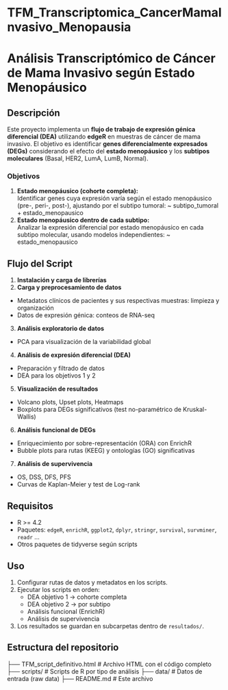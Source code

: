 # TFM_Transcriptomica_CancerMamaInvasivo_Menopausia
# Análisis Transcriptómico de Cáncer de Mama Invasivo según Estado Menopáusico

## Descripción
Este proyecto implementa un **flujo de trabajo de expresión génica diferencial (DEA)** utilizando **edgeR** en muestras de cáncer de mama invasivo. El objetivo es identificar **genes diferencialmente expresados (DEGs)** considerando el efecto del **estado menopáusico** y los **subtipos moleculares** (Basal, HER2, LumA, LumB, Normal).

### Objetivos
1. **Estado menopáusico (cohorte completa):**  
   Identificar genes cuya expresión varía según el estado menopáusico (pre-, peri-, post-), ajustando por el subtipo tumoral: ~ subtipo_tumoral + estado_menopausico
2. **Estado menopáusico dentro de cada subtipo:**  
Analizar la expresión diferencial por estado menopáusico en cada subtipo molecular, usando modelos independientes: ~ estado_menopausico

## Flujo del Script
1. **Instalación y carga de librerías**  
2. **Carga y preprocesamiento de datos**  
- Metadatos clínicos de pacientes y sus respectivas muestras: limpieza y organización  
- Datos de expresión génica: conteos de RNA-seq  
3. **Análisis exploratorio de datos**  
- PCA para visualización de la variabilidad global  
4. **Análisis de expresión diferencial (DEA)**  
- Preparación y filtrado de datos  
- DEA para los objetivos 1 y 2  
5. **Visualización de resultados**  
- Volcano plots, Upset plots, Heatmaps  
- Boxplots para DEGs significativos (test no-paramétrico de Kruskal-Wallis) 
6. **Análisis funcional de DEGs**  
- Enriquecimiento por sobre-representación (ORA) con EnrichR  
- Bubble plots para rutas (KEEG) y ontologías (GO) significativas
7. **Análisis de supervivencia**  
- OS, DSS, DFS, PFS  
- Curvas de Kaplan-Meier y test de Log-rank

## Requisitos
- R >= 4.2  
- Paquetes: `edgeR`, `enrichR`, `ggplot2`, `dplyr`, `stringr`, `survival`, `survminer`, `readr` ...  
- Otros paquetes de tidyverse según scripts
  
## Uso
1. Configurar rutas de datos y metadatos en los scripts.  
2. Ejecutar los scripts en orden:  
   - DEA objetivo 1 → cohorte completa  
   - DEA objetivo 2 → por subtipo  
   - Análisis funcional (EnrichR)  
   - Análisis de supervivencia  
3. Los resultados se guardan en subcarpetas dentro de `resultados/`.

## Estructura del repositorio
├── TFM_script_definitivo.html # Archivo HTML con el código completo
├── scripts/ # Scripts de R por tipo de análisis
├── data/ # Datos de entrada (raw data)
├── README.md # Este archivo
